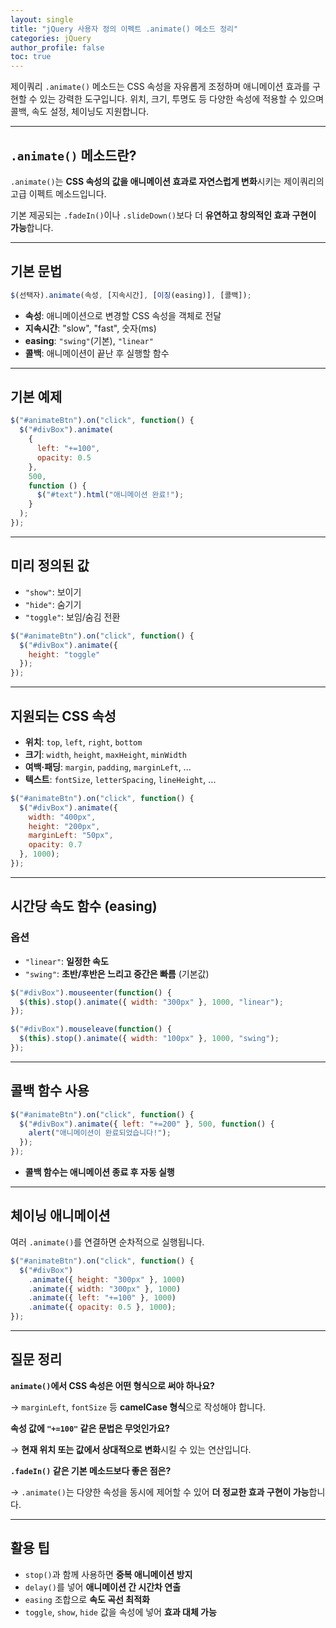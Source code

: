 ```yaml
---
layout: single
title: "jQuery 사용자 정의 이펙트 .animate() 메소드 정리"
categories: jQuery
author_profile: false
toc: true
---
```


제이쿼리 `.animate()` 메소드는 CSS 속성을 자유롭게 조정하며 애니메이션 효과를 구현할 수 있는 강력한 도구입니다. 위치, 크기, 투명도 등 다양한 속성에 적용할 수 있으며 콜백, 속도 설정, 체이닝도 지원합니다.

------

## `.animate()` 메소드란?

`.animate()`는 **CSS 속성의 값을 애니메이션 효과로 자연스럽게 변화**시키는 제이쿼리의 고급 이펙트 메소드입니다.

기본 제공되는 `.fadeIn()`이나 `.slideDown()`보다 더 **유연하고 창의적인 효과 구현이 가능**합니다.

------

## 기본 문법

```jsx
$(선택자).animate(속성, [지속시간], [이징(easing)], [콜백]);
```

- **속성**: 애니메이션으로 변경할 CSS 속성을 객체로 전달
- **지속시간**: "slow", "fast", 숫자(ms)
- **easing**: `"swing"`(기본), `"linear"`
- **콜백**: 애니메이션이 끝난 후 실행할 함수

------

## 기본 예제

```jsx
$("#animateBtn").on("click", function() {
  $("#divBox").animate(
    {
      left: "+=100",
      opacity: 0.5
    },
    500,
    function () {
      $("#text").html("애니메이션 완료!");
    }
  );
});
```

------

## 미리 정의된 값

- `"show"`: 보이기
- `"hide"`: 숨기기
- `"toggle"`: 보임/숨김 전환

```jsx
$("#animateBtn").on("click", function() {
  $("#divBox").animate({
    height: "toggle"
  });
});
```

------

## 지원되는 CSS 속성

- **위치**: `top`, `left`, `right`, `bottom`
- **크기**: `width`, `height`, `maxHeight`, `minWidth`
- **여백·패딩**: `margin`, `padding`, `marginLeft`, ...
- **텍스트**: `fontSize`, `letterSpacing`, `lineHeight`, ...

```jsx
$("#animateBtn").on("click", function() {
  $("#divBox").animate({
    width: "400px",
    height: "200px",
    marginLeft: "50px",
    opacity: 0.7
  }, 1000);
});
```

------

## 시간당 속도 함수 (easing)

### 옵션

- `"linear"`: **일정한 속도**
- `"swing"`: **초반/후반은 느리고 중간은 빠름** (기본값)

```jsx
$("#divBox").mouseenter(function() {
  $(this).stop().animate({ width: "300px" }, 1000, "linear");
});

$("#divBox").mouseleave(function() {
  $(this).stop().animate({ width: "100px" }, 1000, "swing");
});
```

------

## 콜백 함수 사용

```jsx
$("#animateBtn").on("click", function() {
  $("#divBox").animate({ left: "+=200" }, 500, function() {
    alert("애니메이션이 완료되었습니다!");
  });
});
```

- **콜백 함수는 애니메이션 종료 후 자동 실행**

------

## 체이닝 애니메이션

여러 `.animate()`를 연결하면 순차적으로 실행됩니다.

```jsx
$("#animateBtn").on("click", function() {
  $("#divBox")
    .animate({ height: "300px" }, 1000)
    .animate({ width: "300px" }, 1000)
    .animate({ left: "+=100" }, 1000)
    .animate({ opacity: 0.5 }, 1000);
});
```

------

## 질문 정리

**`animate()`에서 CSS 속성은 어떤 형식으로 써야 하나요?**

→ `marginLeft`, `fontSize` 등 **camelCase 형식**으로 작성해야 합니다.

**속성 값에 `"+=100"` 같은 문법은 무엇인가요?**

→ **현재 위치 또는 값에서 상대적으로 변화**시킬 수 있는 연산입니다.

**`.fadeIn()` 같은 기본 메소드보다 좋은 점은?**

→ `.animate()`는 다양한 속성을 동시에 제어할 수 있어 **더 정교한 효과 구현이 가능**합니다.

------

## 활용 팁

- `stop()`과 함께 사용하면 **중복 애니메이션 방지**
- `delay()`를 넣어 **애니메이션 간 시간차 연출**
- `easing` 조합으로 **속도 곡선 최적화**
- `toggle`, `show`, `hide` 값을 속성에 넣어 **효과 대체 가능**
